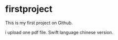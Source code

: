 # firstproject
This is my first project on Github. 

i upload one pdf file. Swift language chinese version.
